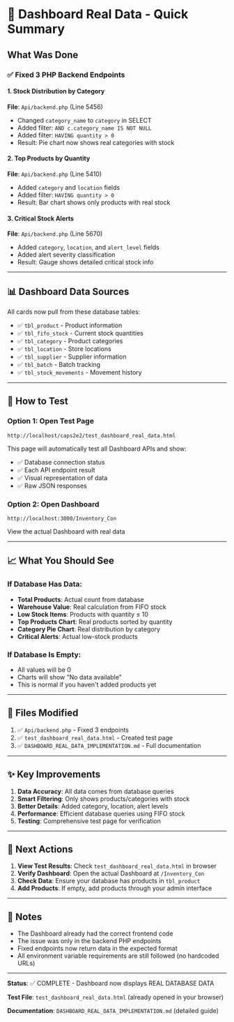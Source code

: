 # 🎯 Dashboard Real Data - Quick Summary

## What Was Done

### ✅ Fixed 3 PHP Backend Endpoints

#### 1. Stock Distribution by Category
**File**: `Api/backend.php` (Line 5456)
- Changed `category_name` to `category` in SELECT
- Added filter: `AND c.category_name IS NOT NULL`
- Added filter: `HAVING quantity > 0`
- Result: Pie chart now shows real categories with stock

#### 2. Top Products by Quantity
**File**: `Api/backend.php` (Line 5410)
- Added `category` and `location` fields
- Added filter: `HAVING quantity > 0`
- Result: Bar chart shows only products with real stock

#### 3. Critical Stock Alerts
**File**: `Api/backend.php` (Line 5670)
- Added `category`, `location`, and `alert_level` fields
- Added alert severity classification
- Result: Gauge shows detailed critical stock info

---

## 📊 Dashboard Data Sources

All cards now pull from these database tables:
- ✅ `tbl_product` - Product information
- ✅ `tbl_fifo_stock` - Current stock quantities
- ✅ `tbl_category` - Product categories
- ✅ `tbl_location` - Store locations
- ✅ `tbl_supplier` - Supplier information
- ✅ `tbl_batch` - Batch tracking
- ✅ `tbl_stock_movements` - Movement history

---

## 🧪 How to Test

### Option 1: Open Test Page
```
http://localhost/caps2e2/test_dashboard_real_data.html
```
This page will automatically test all Dashboard APIs and show:
- ✅ Database connection status
- ✅ Each API endpoint result
- ✅ Visual representation of data
- ✅ Raw JSON responses

### Option 2: Open Dashboard
```
http://localhost:3000/Inventory_Con
```
View the actual Dashboard with real data

---

## 📈 What You Should See

### If Database Has Data:
- **Total Products**: Actual count from database
- **Warehouse Value**: Real calculation from FIFO stock
- **Low Stock Items**: Products with quantity ≤ 10
- **Top Products Chart**: Real products sorted by quantity
- **Category Pie Chart**: Real distribution by category
- **Critical Alerts**: Actual low-stock products

### If Database Is Empty:
- All values will be 0
- Charts will show "No data available"
- This is normal if you haven't added products yet

---

## 🔧 Files Modified

1. ✅ `Api/backend.php` - Fixed 3 endpoints
2. ✅ `test_dashboard_real_data.html` - Created test page
3. ✅ `DASHBOARD_REAL_DATA_IMPLEMENTATION.md` - Full documentation

---

## ✨ Key Improvements

1. **Data Accuracy**: All data comes from database queries
2. **Smart Filtering**: Only shows products/categories with stock
3. **Better Details**: Added category, location, alert levels
4. **Performance**: Efficient database queries using FIFO stock
5. **Testing**: Comprehensive test page for verification

---

## 🚀 Next Actions

1. **View Test Results**: Check `test_dashboard_real_data.html` in browser
2. **Verify Dashboard**: Open the actual Dashboard at `/Inventory_Con`
3. **Check Data**: Ensure your database has products in `tbl_product`
4. **Add Products**: If empty, add products through your admin interface

---

## 📝 Notes

- The Dashboard already had the correct frontend code
- The issue was only in the backend PHP endpoints
- Fixed endpoints now return data in the expected format
- All environment variable requirements are still followed (no hardcoded URLs)

---

**Status**: ✅ COMPLETE - Dashboard now displays REAL DATABASE DATA

**Test File**: `test_dashboard_real_data.html` (already opened in your browser)

**Documentation**: `DASHBOARD_REAL_DATA_IMPLEMENTATION.md` (detailed guide)

